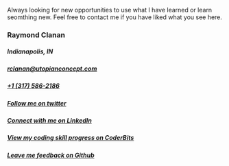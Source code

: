 Always looking for new opportunities to use what I have learned or learn seomthing new. Feel free to contact me if you have liked what you see here.

<section itemscope itemtype="http://data-vocabulary.org/Person">
  <h3 class="fn n" itemprop="name">
    <span class="given-name">Raymond</span> <span class="family-name">Clanan</span>
  </h3>
</section>

<section itemprop="address" itemscope itemtype="http://data-vocabulary.org/Address">
  <h5>
    <span class="locality">Indianapolis</span>, <span class="region">IN</span>
  </h5>
</section>

<h5>
  <a class="email" href="mailto:rclanan@utopianconcept.com" itemprop="url">rclanan@utopianconcept.com</a>
</h5>

<h5>
  <a class="tel" href="tel:+13175862186" itemprop="tel">+1 (317) 586-2186</a>
</h5>

<h5>
  <a href="http://twitter.com/utopianconcept" itemprop="url" target="_blank">Follow me on twitter</a>
</h5>

<h5>
  <a href="http://linkedin.com/in/raymondclanan" itemprop="url" target="_blank">Connect with me on LinkedIn</a>
</h5>

<h5>
  <a href="https://coderbits.com/rclanan" itemprop="url" target="_blank">View my coding skill progress on CoderBits</a>
</h5>

<h5>
  <a href="https://github.com/rclanan/Feedback/issues/new" itemprop="url" target="_blank">Leave me feedback on Github</a>
</h5>

